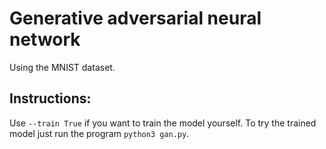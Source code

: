 # Generative adversarial neural network
Using the MNIST dataset.
## Instructions:
Use `--train True` if you want to train the model yourself. To try the trained model just run the program `python3 gan.py`.